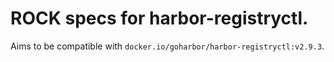 # ROCK specs for harbor-registryctl.

Aims to be compatible with `docker.io/goharbor/harbor-registryctl:v2.9.3`.
